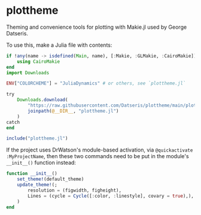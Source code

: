 # plottheme

Theming and convenience tools for plotting with Makie.jl used by George Datseris.

To use this, make a Julia file with contents:
```julia
if !any(name -> isdefined(Main, name), [:Makie, :GLMakie, :CairoMakie])
    using CairoMakie
end
import Downloads

ENV["COLORCHEME"] = "JuliaDynamics" # or others, see `plottheme.jl`

try
    Downloads.download(
        "https://raw.githubusercontent.com/Datseris/plottheme/main/plottheme.jl",
        joinpath(@__DIR__, "plottheme.jl")
    )
catch
end

include("plottheme.jl")
```

If the project uses DrWatson's module-based activation, via `@quickactivate :MyProjectName`, then these two commands need to be put in the module's `__init__()` function instead:

```julia
function __init__()
    set_theme!(default_theme)
    update_theme!(;
        resolution = (figwidth, figheight),
        Lines = (cycle = Cycle([:color, :linestyle], covary = true),),
    )
end
```
